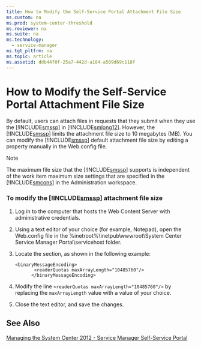 ```yaml
---
title: How to Modify the Self-Service Portal Attachment File Size
ms.custom: na
ms.prod: system-center-threshold
ms.reviewer: na
ms.suite: na
ms.technology: 
  - service-manager
ms.tgt_pltfrm: na
ms.topic: article
ms.assetid: ddb44f0f-25a7-442d-a184-a509d69c118f
---
```

# How to Modify the Self-Service Portal Attachment File Size
By default, users can attach files in requests that they submit when they use the [!INCLUDE[smssp](Token/smssp_md.md)] in [!INCLUDE[smlong12](Token/smlong12_md.md)]. However, the [!INCLUDE[smssp](Token/smssp_md.md)] limits the attachment file size to 10 megabytes \(MB\). You can modify the [!INCLUDE[smssp](Token/smssp_md.md)] default attachment file size by editing a property manually in the Web.config file.

> [!NOTE]
> The maximum file size that the [!INCLUDE[smssp](Token/smssp_md.md)] supports is independent of the work item maximum size settings that are specified in the [!INCLUDE[smcons](Token/smcons_md.md)] in the Administration workspace.

### To modify the [!INCLUDE[smssp](Token/smssp_md.md)] attachment file size

1.  Log in to the computer that hosts the Web Content Server with administrative credentials.

2.  Using a text editor of your choice \(for example, Notepad\), open the Web.config file in the %inetroot%\\inetpub\\wwwroot\\System Center Service Manager Portal\\servicehost folder.

3.  Locate the <binaryMessageEncoding> section, as shown in the following example:

    ```
    <binaryMessageEncoding>
           <readerQuotas maxArrayLength="10485760"/> 
          </binaryMessageEncoding>
    ```

4.  Modify the line `<readerQuotas maxArrayLength="10485760"/>` by replacing the `maxArrayLength` value with a value of your choice.

5.  Close the text editor, and save the changes.

## See Also
[Managing the System Center 2012 - Service Manager Self-Service Portal](Managing-the-System-Center-2012---Service-Manager-Self-Service-Portal.md)


